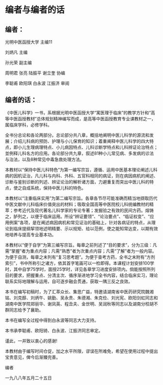 # 编者与编者的话

## 编者：

光明中医函授大学  主编11

刘炳凡  主编

孙光荣  副主编

周明君  张亮  陆振平  谢立奎  协编

李聪甫  欧阳琪 白永波 江振济  审阅

## 编者的话：

《中医儿科学》一书，系根据光明中医函授大学“寓医理于临床”的教学方针和“高等中医函授教材”总体规划精神编写而成，是高等中医函授教育专业课教材之一，属临床学科，必修学科。

全书分总论和各论两部分。总论部分共八章，概括地阐明中医儿科学的源流和发展；介绍儿科病的预防、护理与小儿保育的知识；着重阐释中医儿科学的四大特点，即小儿生理病理特点、小儿病因特点、儿科诊断学特点和儿科辨证论治特点；並例释儿科名方的应用。各论部分共九章，叙述81种小儿常见病、多发病的诊法与治法，以及8种常见中毒急救处理方法。

本教材以“保持中医儿科特色”为第一编写宗旨，遵循、运用中医基本理论阐述儿科病的因机证治，凡儿科与内科、外科、五官科相同的病证，则在病因病机的阐述、诊断与鉴别诊断的列述、辨证论治的解析诸方面，力避重复而突出中医儿科的特点，使之自成系统，保持中医儿科的特色。

本教材以“注重临床实用”为第二编写宗旨。各章各节尽可能准确而精当地撷取历代中医文献中儿科临床价值突出的材料；吸取全国高等中医院校儿科统编教材的精萃；参考近代及现代著名儿科学家的专论专著；发掘验之有效的民间方药。熔铸之，胪列之，以便于临床运用。所设“辨证要领”、“论治要点”、“临证权变”、“应用例案”各项，是在阐述病因病机和常见证治的基础上，针对各病证的特点，从理论到临床提纲挈领地述明精要、示以规矩、给以范例，使之能知常达变，以期有效地培养与提高专业基本功。

本教材以“便于自学”为第三编写宗旨。每章之前列述了“目的要求”，分为三级：凡需“掌握”者为重点内容；凡需“熟悉”者为次重点内容；凡需“了解”者为一般内容。为便于自测，每章之末列有“复习思考题”。为便于查考方药，全书之末附有“方剂索引”，书中所称引之诸方，依其首字笔画可以一检即得。本课程计划安排100学时，其中自学75学时，面授25学时，详见各章学习进度安排项内。倘能按照所列目的要求，把握重点、分清主次、循序渐进地学习全书内容，结合临床实习，理论联系实际地理解与运用，自可逐步融会贯通，获取一隅三反之良效。

本书在编写初稿时，为了汇萃众长、集思广益，特邀请湖南省中医药研究院魏湘铭、刘克醇、刘炳午、姚勤、吴永贵、朱德湘、朱克俭、刘光宪、欧阳剑虹同志和湖南中医学院郑丽华、谢凤英、程丑夫、金世明、吴润秋等同志以及湖南分校胡不群同志给予了襄助。

本书在编写全过程中得到白永波等同志大力支持。

本书承李聪甫、欧阳锜、白永波、江振济同志审定。

谨此，一并致以衷心的感谢!

本教材由于编写时间仓促，加之水平所限，谬误在所难免，希望在使用过程中提出宝贵意见，俾今后渐臻完善。

编者

一九八八年五月二十五日

